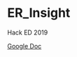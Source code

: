 # ER_Insight

Hack ED 2019

[Google Doc](https://docs.google.com/document/d/1XHZALwN0wLjZqNF1NQeomfrMaywAwJ3JJ9v46gP9Ktg/edit)

